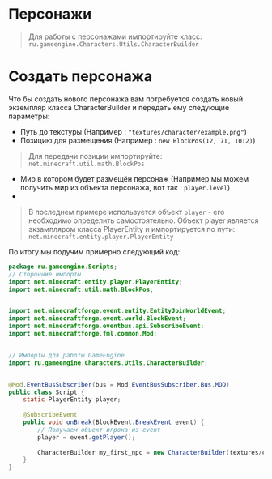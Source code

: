 # Персонажи

> Для работы с персонажами импортируйте класс:
> `ru.gameengine.Characters.Utils.CharacterBuilder`

# Создать персонажа

Что бы создать нового персонажа вам потребуется создать новый экземпляр класса CharacterBuilder и передать ему следующие параметры:

* Путь до текстуры (Например : `"textures/character/example.png"`)
* Позицию для размещения (Например : `new BlockPos(12, 71, 1012)`)
> Для передачи позиции импортируйте: `net.minecraft.util.math.BlockPos`

* Мир в котором будет размещён персонаж (Например мы можем получить мир из объекта персонажа, вот так : `player.level`)
* 
> В последнем примере используется объект `player` -  его необходимо определить самостоятельно.
> Объект player является экзампляром класса PlayerEntity и импортируется по пути: `net.minecraft.entity.player.PlayerEntity`

По итогу мы подучим примерно следующий код:
```java
package ru.gameengine.Scripts;
// Сторонние импорты
import net.minecraft.entity.player.PlayerEntity;
import net.minecraft.util.math.BlockPos;


import net.minecraftforge.event.entity.EntityJoinWorldEvent;
import net.minecraftforge.event.world.BlockEvent;
import net.minecraftforge.eventbus.api.SubscribeEvent;
import net.minecraftforge.fml.common.Mod;


// Импорты для работы GameEngine
import ru.gameengine.Characters.Utils.CharacterBuilder;


@Mod.EventBusSubscriber(bus = Mod.EventBusSubscriber.Bus.MOD)
public class Script {
    static PlayerEntity player;
    
    @SubscribeEvent
    public void onBreak(BlockEvent.BreakEvent event) {
        // Получаем объект игрока из event
        player = event.getPlayer();
        
        CharacterBuilder my_first_npc = new CharacterBuilder(textures/character/example.png", new BlockPos(12, 71, 1012), player.level);
    }
}
```
